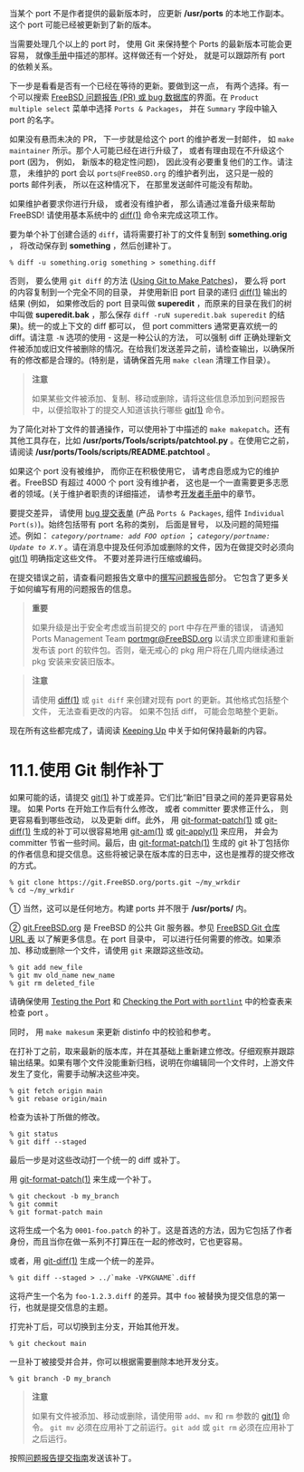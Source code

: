 当某个 port 不是作者提供的最新版本时， 应更新 **/usr/ports** 的本地工作副本。这个 port 可能已经被更新到了新的版本。

当需要处理几个以上的 port 时， 使用 Git 来保持整个 Ports 的最新版本可能会更容易， 就像[手册](https://docs.freebsd.org/en/books/handbook/#ports-using)中描述的那样。这样做还有一个好处， 就是可以跟踪所有 port 的依赖关系。

下一步是看看是否有一个已经在等待的更新。要做到这一点， 有两个选择。有一个可以搜索 [FreeBSD 问题报告 (PR) 或 bug 数据库](https://bugs.freebsd.org/search/)的界面。在 `Product multiple select` 菜单中选择 `Ports & Packages`， 并在 `Summary` 字段中输入 port 的名字。

如果没有悬而未决的 PR， 下一步就是给这个 port 的维护者发一封邮件， 如 `make maintainer` 所示。那个人可能已经在进行升级了， 或者有理由现在不升级这个 port  (因为， 例如， 新版本的稳定性问题)， 因此没有必要重复他们的工作。请注意， 未维护的 port 会以 `ports@FreeBSD.org` 的维护者列出， 这只是一般的 ports 邮件列表， 所以在这种情况下， 在那里发送邮件可能没有帮助。

如果维护者要求你进行升级， 或者没有维护者， 那么请通过准备升级来帮助 FreeBSD!
请使用基本系统中的 [diff(1)](https://www.freebsd.org/cgi/man.cgi?query=diff&sektion=1&format=html) 命令来完成这项工作。

要为单个补丁创建合适的 `diff`，请将需要打补丁的文件复制到 **something.orig** ， 将改动保存到 **something** ，然后创建补丁。

```shell-sessionl
% diff -u something.orig something > something.diff
```

否则， 要么使用 `git diff` 的方法 ([Using Git to Make Patches](https://docs.freebsd.org/en/books/porters-handbook/upgrading/#git-diff))， 要么将 port 的内容复制到一个完全不同的目录， 并使用新旧 port 目录的递归 [diff(1)](https://www.freebsd.org/cgi/man.cgi?query=diff&sektion=1&format=html) 输出的结果 (例如， 如果修改后的 port 目录叫做 **superedit** ，而原来的目录在我们的树中叫做 **superedit.bak** ，那么保存 `diff -ruN superedit.bak superedit` 的结果)。统一的或上下文的 diff 都可以， 但 port committers 通常更喜欢统一的 diff。请注意 `-N` 选项的使用 - 这是一种公认的方法， 可以强制 diff 正确处理新文件被添加或旧文件被删除的情况。在给我们发送差异之前，请检查输出，以确保所有的修改都是合理的。(特别是，请确保首先用 `make clean` 清理工作目录）。

>**注意**
>
>如果某些文件被添加、复制、移动或删除，请将这些信息添加到问题报告中，以便拾取补丁的提交人知道该执行哪些 [git(1)](https://www.freebsd.org/cgi/man.cgi?query=git&sektion=1&format=html) 命令。

为了简化对补丁文件的普通操作，可以使用补丁中描述的 `make makepatch`。还有其他工具存在，比如 **/usr/ports/Tools/scripts/patchtool.py** 。在使用它之前， 请阅读 **/usr/ports/Tools/scripts/README.patchtool** 。

如果这个 port 没有被维护， 而你正在积极使用它， 请考虑自愿成为它的维护者。FreeBSD 有超过 4000 个 port 没有维护者， 这也是一个一直需要更多志愿者的领域。(关于维护者职责的详细描述， 请参考[开发者手册](https://docs.freebsd.org/en/books/developers-handbook/#POLICIES-MAINTAINER)中的章节。

要提交差异， 请使用 [bug 提交表单](https://bugs.freebsd.org/submit/) (产品 `Ports & Packages`, 组件 `Individual Port(s)`)。始终包括带有 port 名称的类别， 后面是冒号， 以及问题的简短描述。例如： *`category/portname: add FOO option`* ； *`category/portname: Update to X.Y`* 。请在消息中提及任何添加或删除的文件，因为在做提交时必须向 [git(1)](https://www.freebsd.org/cgi/man.cgi?query=git&sektion=1&format=html) 明确指定这些文件。
不要对差异进行压缩或编码。

在提交错误之前，请查看问题报告文章中的[撰写问题报告](https://docs.freebsd.org/en/articles/problem-reports/#pr-writing)部分。
它包含了更多关于如何编写有用的问题报告的信息。

>**重要**
>
> 如果升级是出于安全考虑或当前提交的 port 中存在严重的错误， 请通知 Ports Management Team <portmgr@FreeBSD.org> 以请求立即重建和重新发布该 port 的软件包。否则，毫无戒心的 pkg 用户将在几周内继续通过 pkg 安装来安装旧版本。

>**注意**
>
> 请使用 [diff(1)](https://www.freebsd.org/cgi/man.cgi?query=diff&sektion=1&format=html) 或 `git diff` 来创建对现有 port 的更新。其他格式包括整个文件， 无法查看更改的内容。
如果不包括 diff， 可能会忽略整个更新。

现在所有这些都完成了，请阅读 [Keeping Up](https://docs.freebsd.org/en/books/porters-handbook/keeping-up/index.html#keeping-up) 中关于如何保持最新的内容。

# 11.1.使用 Git 制作补丁

如果可能的话，请提交 [git(1)](https://www.freebsd.org/cgi/man.cgi?query=git&sektion=1&format=html) 补丁或差异。它们比“新旧”目录之间的差异更容易处理。 如果 Ports  在开始工作后有什么修改， 或者 committer 要求修正什么， 则更容易看到哪些改动， 以及更新 diff。此外， 用 [git-format-patch(1)](https://www.freebsd.org/cgi/man.cgi?query=git-format-patch&sektion=1&format=html) 或 [git-diff(1)](https://www.freebsd.org/cgi/man.cgi?query=git-diff&sektion=1&format=html) 生成的补丁可以很容易地用 [git-am(1)](https://www.freebsd.org/cgi/man.cgi?query=git-am&sektion=1&format=html) 或 [git-apply(1)](https://www.freebsd.org/cgi/man.cgi?query=git-apply&sektion=1&format=html) 来应用， 并会为 committer 节省一些时间。最后，由 [git-format-patch(1)](https://www.freebsd.org/cgi/man.cgi?query=git-format-patch&sektion=1&format=html) 生成的 git 补丁包括你的作者信息和提交信息。这些将被记录在版本库的日志中，这也是推荐的提交修改的方式。

```shell-sessionl
% git clone https://git.FreeBSD.org/ports.git ~/my_wrkdir
% cd ~/my_wrkdir
```

① 当然，这可以是任何地方。构建 ports 并不限于 **/usr/ports/** 内。

② [git.FreeBSD.org](https://git.freebsd.org/) 是 FreeBSD 的公共 Git 服务器。参见 [FreeBSD Git 仓库 URL 表](https://docs.freebsd.org/en/books/handbook/mirrors#git-url-table) 以了解更多信息。在 port 目录中， 可以进行任何需要的修改。如果添加、移动或删除一个文件，请使用 `git` 来跟踪这些改动。

```shell-sessionl
% git add new_file
% git mv old_name new_name
% git rm deleted_file
```

请确保使用 [Testing the Port](https://docs.freebsd.org/en/books/porters-handbook/quick-porting/index.html#porting-testing) 和 [Checking the Port with `portlint`](https://docs.freebsd.org/en/books/porters-handbook/quick-porting/index.html#porting-portlint) 中的检查表来检查 port 。

同时， 用 `make makesum` 来更新 distinfo 中的校验和参考。

在打补丁之前，取来最新的版本库，并在其基础上重新建立修改。仔细观察并跟踪输出结果。如果有哪个文件没能重新归档，说明在你编辑同一个文件时，上游文件发生了变化，需要手动解决这些冲突。

```shell-sessionl
% git fetch origin main
% git rebase origin/main
```

检查为该补丁所做的修改。

```shell-sessionl
% git status
% git diff --staged
```

最后一步是对这些改动打一个统一的 diff 或补丁。

用 [git-format-patch(1)](https://www.freebsd.org/cgi/man.cgi?query=git-format-patch&sektion=1&format=html) 来生成一个补丁。

```shell-sessionl
% git checkout -b my_branch
% git commit
% git format-patch main
```

这将生成一个名为 `0001-foo.patch` 的补丁。这是首选的方法，因为它包括了作者身份，而且当你在做一系列不打算压在一起的修改时，它也更容易。

或者，用 [git-diff(1)](https://www.freebsd.org/cgi/man.cgi?query=git-format-patch&sektion=1&format=html) 生成一个统一的差异。

```shell-sessionl
% git diff --staged > ../`make -VPKGNAME`.diff
```

这将产生一个名为 `foo-1.2.3.diff` 的差异。其中 `foo` 被替换为提交信息的第一行，也就是提交信息的主题。

打完补丁后，可以切换到主分支，开始其他开发。

```shell-sessionl
% git checkout main
```

一旦补丁被接受并合并，你可以根据需要删除本地开发分支。

```shell-sessionl
% git branch -D my_branch
```

>**注意**
>
>如果有文件被添加、移动或删除，请使用带 `add`、`mv` 和 `rm` 参数的 [git(1)](https://www.freebsd.org/cgi/man.cgi?query=git&sektion=1&format=html) 命令。
`git mv` 必须在应用补丁之前运行。`git add` 或 `git rm` 必须在应用补丁之后运行。

按照[问题报告提交指南](https://docs.freebsd.org/en/articles/problem-reports/#pr-writing)发送该补丁。

